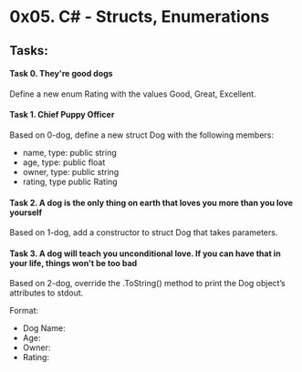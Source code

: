 ﻿# 0x05. C# - Structs, Enumerations

## Tasks:

#### Task 0. They're good dogs
Define a new enum Rating with the values Good, Great, Excellent.

#### Task 1. Chief Puppy Officer
Based on 0-dog, define a new struct Dog with the following members:

* name, type: public string
* age, type: public float
* owner, type: public string
* rating, type public Rating


#### Task 2. A dog is the only thing on earth that loves you more than you love yourself 
Based on 1-dog, add a constructor to struct Dog that takes parameters.


#### Task 3. A dog will teach you unconditional love. If you can have that in your life, things won't be too bad
Based on 2-dog, override the .ToString() method to print the Dog object’s attributes to stdout.

Format:
* Dog Name: <name>
* Age: <age>
* Owner: <owner>
* Rating: <rating>